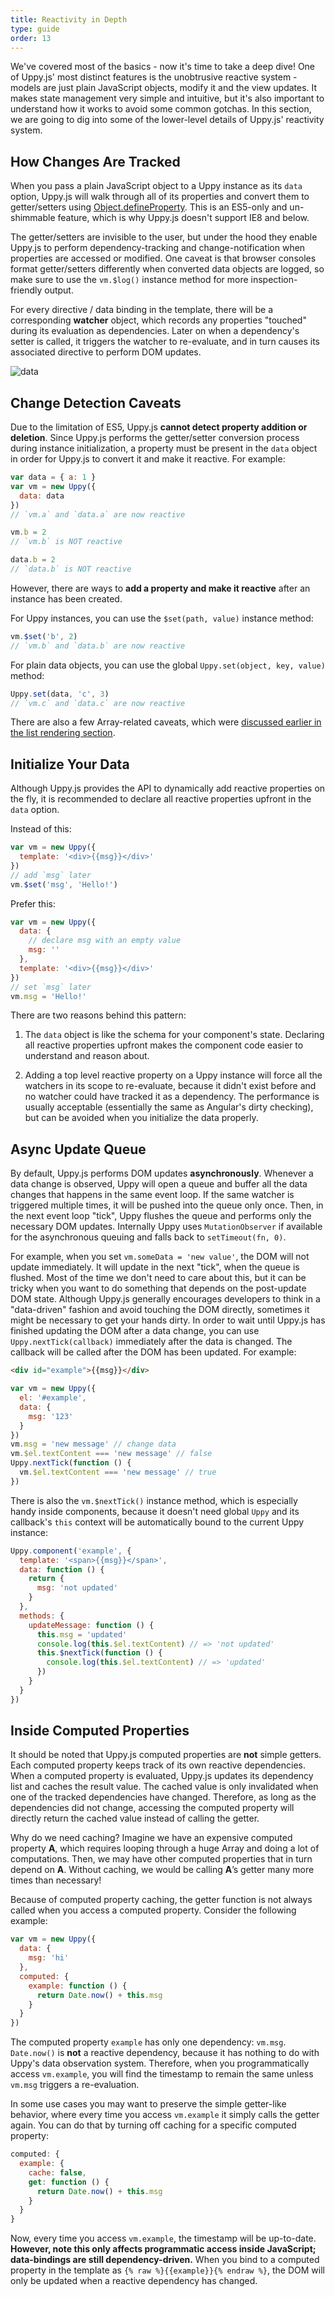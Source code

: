 ```yaml
---
title: Reactivity in Depth
type: guide
order: 13
---
```


We've covered most of the basics - now it's time to take a deep dive! One of Uppy.js' most distinct features is the unobtrusive reactive system - models are just plain JavaScript objects, modify it and the view updates. It makes state management very simple and intuitive, but it's also important to understand how it works to avoid some common gotchas. In this section, we are going to dig into some of the lower-level details of Uppy.js' reactivity system.

## How Changes Are Tracked

When you pass a plain JavaScript object to a Uppy instance as its `data` option, Uppy.js will walk through all of its properties and convert them to getter/setters using [Object.defineProperty](https://developer.mozilla.org/en-US/docs/Web/JavaScript/Reference/Global_Objects/Object/defineProperty). This is an ES5-only and un-shimmable feature, which is why Uppy.js doesn't support IE8 and below.

The getter/setters are invisible to the user, but under the hood they enable Uppy.js to perform dependency-tracking and change-notification when properties are accessed or modified. One caveat is that browser consoles format getter/setters differently when converted data objects are logged, so make sure to use the `vm.$log()` instance method for more inspection-friendly output.

For every directive / data binding in the template, there will be a corresponding **watcher** object, which records any properties "touched" during its evaluation as dependencies. Later on when a dependency's setter is called, it triggers the watcher to re-evaluate, and in turn causes its associated directive to perform DOM updates.

![data](/images/data.png)

## Change Detection Caveats

Due to the limitation of ES5, Uppy.js **cannot detect property addition or deletion**. Since Uppy.js performs the getter/setter conversion process during instance initialization, a property must be present in the `data` object in order for Uppy.js to convert it and make it reactive. For example:

``` js
var data = { a: 1 }
var vm = new Uppy({
  data: data
})
// `vm.a` and `data.a` are now reactive

vm.b = 2
// `vm.b` is NOT reactive

data.b = 2
// `data.b` is NOT reactive
```

However, there are ways to **add a property and make it reactive** after an instance has been created.

For Uppy instances, you can use the `$set(path, value)` instance method:

``` js
vm.$set('b', 2)
// `vm.b` and `data.b` are now reactive
```

For plain data objects, you can use the global `Uppy.set(object, key, value)` method:

``` js
Uppy.set(data, 'c', 3)
// `vm.c` and `data.c` are now reactive
```

There are also a few Array-related caveats, which were [discussed earlier in the list rendering section](/guide/list.html#Caveats).

## Initialize Your Data

Although Uppy.js provides the API to dynamically add reactive properties on the fly, it is recommended to declare all reactive properties upfront in the `data` option.

Instead of this:

``` js
var vm = new Uppy({
  template: '<div>{{msg}}</div>'
})
// add `msg` later
vm.$set('msg', 'Hello!')
```

Prefer this:

``` js
var vm = new Uppy({
  data: {
    // declare msg with an empty value
    msg: ''
  },
  template: '<div>{{msg}}</div>'
})
// set `msg` later
vm.msg = 'Hello!'
```

There are two reasons behind this pattern:

1. The `data` object is like the schema for your component's state. Declaring all reactive properties upfront makes the component code easier to understand and reason about.

2. Adding a top level reactive property on a Uppy instance will force all the watchers in its scope to re-evaluate, because it didn't exist before and no watcher could have tracked it as a dependency. The performance is usually acceptable (essentially the same as Angular's dirty checking), but can be avoided when you initialize the data properly.

## Async Update Queue

By default, Uppy.js performs DOM updates **asynchronously**. Whenever a data change is observed, Uppy will open a queue and buffer all the data changes that happens in the same event loop. If the same watcher is triggered multiple times, it will be pushed into the queue only once. Then, in the next event loop "tick", Uppy flushes the queue and performs only the necessary DOM updates. Internally Uppy uses `MutationObserver` if available for the asynchronous queuing and falls back to `setTimeout(fn, 0)`.

For example, when you set `vm.someData = 'new value'`, the DOM will not update immediately. It will update in the next "tick", when the queue is flushed. Most of the time we don't need to care about this, but it can be tricky when you want to do something that depends on the post-update DOM state. Although Uppy.js generally encourages developers to think in a "data-driven" fashion and avoid touching the DOM directly, sometimes it might be necessary to get your hands dirty. In order to wait until Uppy.js has finished updating the DOM after a data change, you can use `Uppy.nextTick(callback)` immediately after the data is changed. The callback will be called after the DOM has been updated. For example:

``` html
<div id="example">{{msg}}</div>
```

``` js
var vm = new Uppy({
  el: '#example',
  data: {
    msg: '123'
  }
})
vm.msg = 'new message' // change data
vm.$el.textContent === 'new message' // false
Uppy.nextTick(function () {
  vm.$el.textContent === 'new message' // true
})
```

There is also the `vm.$nextTick()` instance method, which is especially handy inside components, because it doesn't need global `Uppy` and its callback's `this` context will be automatically bound to the current Uppy instance:

``` js
Uppy.component('example', {
  template: '<span>{{msg}}</span>',
  data: function () {
    return {
      msg: 'not updated'
    }
  },
  methods: {
    updateMessage: function () {
      this.msg = 'updated'
      console.log(this.$el.textContent) // => 'not updated'
      this.$nextTick(function () {
        console.log(this.$el.textContent) // => 'updated'
      })
    }
  }
})
```

## Inside Computed Properties

It should be noted that Uppy.js computed properties are **not** simple getters. Each computed property keeps track of its own reactive dependencies. When a computed property is evaluated, Uppy.js updates its dependency list and caches the result value. The cached value is only invalidated when one of the tracked dependencies have changed. Therefore, as long as the dependencies did not change, accessing the computed property will directly return the cached value instead of calling the getter.

Why do we need caching? Imagine we have an expensive computed property **A**, which requires looping through a huge Array and doing a lot of computations. Then, we may have other computed properties that in turn depend on **A**. Without caching, we would be calling **A**’s getter many more times than necessary!

Because of computed property caching, the getter function is not always called when you access a computed property. Consider the following example:

``` js
var vm = new Uppy({
  data: {
    msg: 'hi'
  },
  computed: {
    example: function () {
      return Date.now() + this.msg
    }
  }
})
```

The computed property `example` has only one dependency: `vm.msg`. `Date.now()` is **not** a reactive dependency, because it has nothing to do with Uppy's data observation system. Therefore, when you programmatically access `vm.example`, you will find the timestamp to remain the same unless `vm.msg` triggers a re-evaluation.

In some use cases you may want to preserve the simple getter-like behavior, where every time you access `vm.example` it simply calls the getter again. You can do that by turning off caching for a specific computed property:

``` js
computed: {
  example: {
    cache: false,
    get: function () {
      return Date.now() + this.msg
    }
  }
}
```

Now, every time you access `vm.example`, the timestamp will be up-to-date. **However, note this only affects programmatic access inside JavaScript; data-bindings are still dependency-driven.** When you bind to a computed property in the template as `{% raw %}{{example}}{% endraw %}`, the DOM will only be updated when a reactive dependency has changed.
